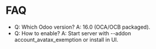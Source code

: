 # FAQ

- Q: Which Odoo version? A: 16.0 (OCA/OCB packaged).
- Q: How to enable? A: Start server with --addon account_avatax_exemption or install in UI.

